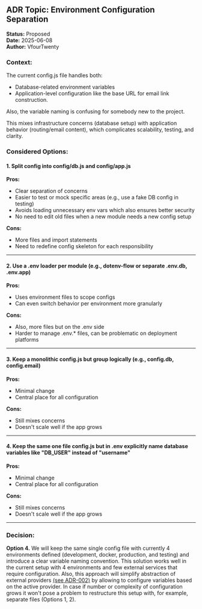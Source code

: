 ## ADR Topic: Environment Configuration Separation ##

**Status:** Proposed  
**Date:** 2025-06-08  
**Author:** VfourTwenty

### Context:

The current config.js file handles both:
- Database-related environment variables
- Application-level configuration like the base URL for email link construction.

Also, the variable naming is confusing for somebody new to the project.

This mixes infrastructure concerns (database setup) with application behavior (routing/email content), which complicates scalability, testing, and clarity.

### Considered Options: ###

#### 1. Split config into config/db.js and config/app.js

**Pros:**

- Clear separation of concerns
- Easier to test or mock specific areas (e.g., use a fake DB config in testing)
- Avoids loading unnecessary env vars which also ensures better security
- No need to edit old files when a new module needs a new config setup

**Cons:**

- More files and import statements
- Need to redefine config skeleton for each responsibility

---

#### 2. Use a .env loader per module (e.g., dotenv-flow or separate .env.db, .env.app)

**Pros:**

- Uses environment files to scope configs
- Can even switch behavior per environment more granularly

**Cons:**

- Also, more files but on the .env side
- Harder to manage .env.* files, can be problematic on deployment platforms

---

#### 3. Keep a monolithic config.js but group logically (e.g., config.db, config.email)

**Pros:**

- Minimal change
- Central place for all configuration

**Cons:**

- Still mixes concerns
- Doesn't scale well if the app grows

---

#### 4. Keep the same one file config.js but in .env explicitly name database variables like "DB_USER" instead of "username"

**Pros:**

- Minimal change
- Central place for all configuration

**Cons:**

- Still mixes concerns
- Doesn't scale well if the app grows

---

### Decision: ###
**Option 4.** We will keep the same single config file with currently 4 environments defined (development, docker, production, and testing)
and introduce a clear variable naming convention. This solution works well in the current setup with 4 environments and few external services
that require configuration. Also, this approach will simplify abstraction of external providers [(see ADR-002)](../ADR/ADR-002-ExternalDependencies.md) by allowing to configure variables based on the active provider.
In case if number or complexity of configuration grows it won't pose a problem to restructure this setup
with, for example, separate files (Options 1, 2).
